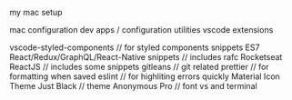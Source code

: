 my mac setup

mac configuration
dev apps / configuration
utilities
vscode extensions



vscode-styled-components // for styled components snippets
ES7 React/Redux/GraphQL/React-Native snippets // includes rafc
Rocketseat ReactJS // includes some snippets
gitleans // git related
prettier // for formatting when saved
eslint // for highliting errors quickly
Material Icon Theme
Just Black // theme
Anonymous Pro // font vs and terminal
